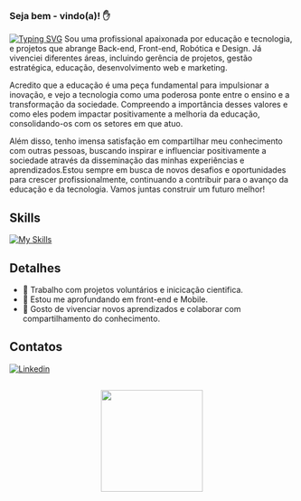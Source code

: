 ### Seja bem - vindo(a)! ✋

[![Typing SVG](https://readme-typing-svg.herokuapp.com/?color=00FF7F&size=35&center=true&vCenter=true&width=1000&lines=Olá,me+chamo+Gabriela+Bueno!;Developer+;+Sou+Engenheira+de+Computação+Sou+residente+de+Cornélio+Procópio,+PR.; )](https://git.io/typing-svg)
Sou uma profissional apaixonada por educação e tecnologia, e projetos que abrange Back-end, Front-end, Robótica e Design. Já vivenciei diferentes áreas, incluindo gerência de projetos, gestão estratégica, educação, desenvolvimento web e marketing.

Acredito que a educação é uma peça fundamental para impulsionar a inovação, e vejo a tecnologia como uma poderosa ponte entre o ensino e a transformação da sociedade. Compreendo a importância desses valores e como eles podem impactar positivamente a melhoria da educação, consolidando-os com os setores em que atuo.

Além disso, tenho imensa satisfação em compartilhar meu conhecimento com outras pessoas, buscando inspirar e influenciar positivamente a sociedade através da disseminação das minhas experiências e aprendizados.Estou sempre em busca de novos desafios e oportunidades para crescer profissionalmente, continuando a contribuir para o avanço da educação e da tecnologia. Vamos juntas construir um futuro melhor!

## Skills
[![My Skills](https://skillicons.dev/icons?i=c,r,java,mysql,html,css,js,python,arduino,figma,jquery,mongodb,ps,react,angular,android,mobile,ionic)](https://skillicons.dev)

## Detalhes
- 🔭 Trabalho com projetos voluntários e inicicação cientifica.
- 🌱 Estou me aprofundando em front-end e Mobile.
- 🤗 Gosto de vivenciar novos aprendizados e colaborar com compartilhamento do conhecimento.

## Contatos
[![Linkedin](https://img.shields.io/badge/LinkedIn-0077B5?style=for-the-badge&logo=linkedin&logoColor=white)](https://www.linkedin.com/in/gabrielabueno-/)

## 
<div align="center">
  <a href="https://github.com/GabrielaBueno">
  <img height="180em" src="https://github-readme-stats.vercel.app/api/top-langs/?username=GabrielaBueno&layout=compact&theme=chartreuse-dark"/>
</div>

